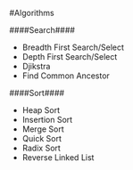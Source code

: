 #Algorithms

####Search####
- Breadth First Search/Select
- Depth First Search/Select
- Djikstra
- Find Common Ancestor

####Sort####
- Heap Sort
- Insertion Sort
- Merge Sort
- Quick Sort
- Radix Sort
- Reverse Linked List
